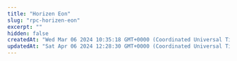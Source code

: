 ```yaml
---
title: "Horizen Eon"
slug: "rpc-horizen-eon"
excerpt: ""
hidden: false
createdAt: "Wed Mar 06 2024 10:35:18 GMT+0000 (Coordinated Universal Time)"
updatedAt: "Sat Apr 06 2024 12:28:30 GMT+0000 (Coordinated Universal Time)"
---
```

